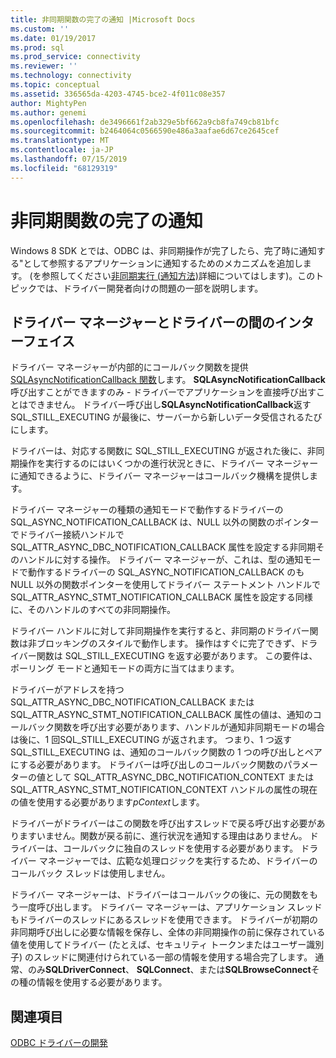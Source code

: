 ```yaml
---
title: 非同期関数の完了の通知 |Microsoft Docs
ms.custom: ''
ms.date: 01/19/2017
ms.prod: sql
ms.prod_service: connectivity
ms.reviewer: ''
ms.technology: connectivity
ms.topic: conceptual
ms.assetid: 336565da-4203-4745-bce2-4f011c08e357
author: MightyPen
ms.author: genemi
ms.openlocfilehash: de3496661f2ab329e5bf662a9cb8fa749cb81bfc
ms.sourcegitcommit: b2464064c0566590e486a3aafae6d67ce2645cef
ms.translationtype: MT
ms.contentlocale: ja-JP
ms.lasthandoff: 07/15/2019
ms.locfileid: "68129319"
---
```

# <a name="notification-of-asynchronous-function-completion"></a>非同期関数の完了の通知
Windows 8 SDK とでは、ODBC は、非同期操作が完了したら、完了時に通知する"として参照するアプリケーションに通知するためのメカニズムを追加します。 (を参照してください[非同期実行 (通知方法)](../../../odbc/reference/develop-app/asynchronous-execution-notification-method.md)詳細についてはします)。このトピックでは、ドライバー開発者向けの問題の一部を説明します。  
  
## <a name="the-interface-between-the-driver-manager-and-driver"></a>ドライバー マネージャーとドライバーの間のインターフェイス  
 ドライバー マネージャーが内部的にコールバック関数を提供[SQLAsyncNotificationCallback 関数](../../../odbc/reference/develop-driver/sqlasyncnotificationcallback-function.md)します。 **SQLAsyncNotificationCallback**呼び出すことができますのみ - ドライバーでアプリケーションを直接呼び出すことはできません。 ドライバー呼び出し**SQLAsyncNotificationCallback**返す SQL_STILL_EXECUTING が最後に、サーバーから新しいデータ受信されるたびにします。  
  
 ドライバーは、対応する関数に SQL_STILL_EXECUTING が返された後に、非同期操作を実行するのにはいくつかの進行状況ときに、ドライバー マネージャーに通知できるように、ドライバー マネージャーはコールバック機構を提供します。  
  
 ドライバー マネージャーの種類の通知モードで動作するドライバーの SQL_ASYNC_NOTIFICATION_CALLBACK は、NULL 以外の関数のポインターでドライバー接続ハンドルで SQL_ATTR_ASYNC_DBC_NOTIFICATION_CALLBACK 属性を設定する非同期そのハンドルに対する操作。 ドライバー マネージャーが、これは、型の通知モードで動作するドライバーの SQL_ASYNC_NOTIFICATION_CALLBACK のも NULL 以外の関数ポインターを使用してドライバー ステートメント ハンドルで SQL_ATTR_ASYNC_STMT_NOTIFICATION_CALLBACK 属性を設定する同様に、そのハンドルのすべての非同期操作。  
  
 ドライバー ハンドルに対して非同期操作を実行すると、非同期のドライバー関数は非ブロッキングのスタイルで動作します。 操作はすぐに完了できず、ドライバー関数は SQL_STILL_EXECUTING を返す必要があります。 この要件は、ポーリング モードと通知モードの両方に当てはまります。  
  
 ドライバーがアドレスを持つ SQL_ATTR_ASYNC_DBC_NOTIFICATION_CALLBACK または SQL_ATTR_ASYNC_STMT_NOTIFICATION_CALLBACK 属性の値は、通知のコールバック関数を呼び出す必要があります、ハンドルが通知非同期モードの場合は後に、1 回SQL_STILL_EXECUTING が返されます。 つまり、1 つ返す SQL_STILL_EXECUTING は、通知のコールバック関数の 1 つの呼び出しとペアにする必要があります。 ドライバーは呼び出しのコールバック関数のパラメーターの値として SQL_ATTR_ASYNC_DBC_NOTIFICATION_CONTEXT または SQL_ATTR_ASYNC_STMT_NOTIFICATION_CONTEXT ハンドルの属性の現在の値を使用する必要があります*pContext*します。  
  
 ドライバーがドライバーはこの関数を呼び出すスレッドで戻る呼び出す必要がありますいません。関数が戻る前に、進行状況を通知する理由はありません。 ドライバーは、コールバックに独自のスレッドを使用する必要があります。 ドライバー マネージャーでは、広範な処理ロジックを実行するため、ドライバーのコールバック スレッドは使用しません。  
  
 ドライバー マネージャーは、ドライバーはコールバックの後に、元の関数をもう一度呼び出します。 ドライバー マネージャーは、アプリケーション スレッドもドライバーのスレッドにあるスレッドを使用できます。 ドライバーが初期の非同期呼び出しに必要な情報を保存し、全体の非同期操作の前に保存されている値を使用してドライバー (たとえば、セキュリティ トークンまたはユーザー識別子) のスレッドに関連付けられている一部の情報を使用する場合完了します。 通常、のみ**SQLDriverConnect**、 **SQLConnect**、または**SQLBrowseConnect**その種の情報を使用する必要があります。  
  
## <a name="see-also"></a>関連項目  
 [ODBC ドライバーの開発](../../../odbc/reference/develop-driver/developing-an-odbc-driver.md)
